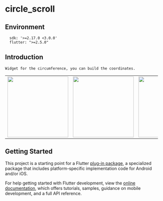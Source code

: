 # circle_scroll

## Environment

```
  sdk: '>=2.17.0 <3.0.0'
  flutter: ">=2.5.0"
```

## Introduction

```
Widget for the circumference, you can build the coordinates.
```

| | | | | | | 
|---|---|---|---|---|---
| <img width="200" src="https://user-images.githubusercontent.com/16457165/190837552-88068632-360a-4ab7-8232-325be7d49085.gif">|<img width="200" src="https://user-images.githubusercontent.com/16457165/190837548-84524f66-d862-49af-8286-b8909a102773.gif">| <img width="200" src="https://user-images.githubusercontent.com/16457165/190837545-62989774-d387-4595-ae6e-d24c0c31884f.gif">|<img width="200" src="https://user-images.githubusercontent.com/16457165/190837539-1bdca307-a8e1-49cc-9212-50552bdb3fea.gif">| <img width="200" src="https://user-images.githubusercontent.com/16457165/190890505-39494051-1fce-42e2-b3bd-b31219f22445.gif">| <img width="200" src="https://user-images.githubusercontent.com/16457165/190895601-dead8828-c73f-4655-b25c-38cec183aebd.gif">| 





## Getting Started

This project is a starting point for a Flutter
[plug-in package](https://flutter.dev/developing-packages/),
a specialized package that includes platform-specific implementation code for
Android and/or iOS.

For help getting started with Flutter development, view the
[online documentation](https://flutter.dev/docs), which offers tutorials,
samples, guidance on mobile development, and a full API reference.

